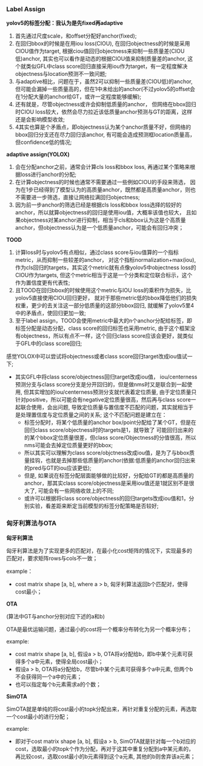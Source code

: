 ### Label Assign

**yolov5的标签分配：我认为是先fixed再adaptive**
1. 首先通过尺度scale，和offset分配好anchor(fixed);
2. 在回归bbox的时候是在用iou loss(CIOU), 在回归objectness的时候是采用CIOU值作为target,
	根据ciou值回归objectness来抑制一些质量差(CIOU低)anchor, 其实也可以看作是动态的根据CIOU值来抑制质量差的anchor,
	这个就类似GFL中class score回归直接采用iou作为target，有一定程度解决objectness与location预测不一致问题;
3. 与adaptive相比，问题在于，虽然2可以抑制一些质量差(CIOU低)的anchor, 
	但可能会漏掉一些质量高的，但在1中未给出的anchor(不过yolov5的offset会在1分配大量的anchor给GT，或许一定程度能够缓解);
4. 还有就是，尽管objectness或许会抑制低质量的anchor，
	但网络在bbox回归时CIOU loss较大，依然会尽力拉近该低质量anchor预测与GT的距离，这样还是会影响模型收敛;
5. 4其实也算是个矛盾点，即objectness认为某个anchor质量不好，但网络的bbox回归分支还在尽力回归该anchor,
	有可能会造成预测框location质量高，但confidence低的情况;


**adaptive assign(YOLOX)**
1. 会在分配anchor之前，通常会计算cls loss和bbox loss, 再通过某个策略来根据loss进行anchor的分配;
2. 在计算objectness的时候也通常不需要通过一些例如CIOU的手段来筛选，
	因为在1步已经得到了模型认为的高质量anchor，既然都是高质量anchor，则也不需要进一步筛选，直接让网络拉满回归objectness;
3. 因为前一步anchor的筛选已经是根据cls loss和bbox loss选择的较好的anchor，所以就算objectness的回归是使用iou值，大概率该值也较大，
	且如果objectness对某anchor进行抑制，相当于cls和bbox认为这是个高质量anchor，但objectness认为是一个低质量anchor，可能会有回归冲突；


**TOOD** 
1. 计算loss时与yolov5有点相似，通过class score与iou值算的一个指标metric，从而抑制一些较差的anchor，
	对这个指标normalization+max(iou), 作为cls回归的targets，其实这个metric就有点像yolov5中objectness loss的CIOU作为targets,
	但这个metric相当于这是一个分类和定位联合标示，这个作为置信度更有代表性;
2. 且TOOD在回归bbox的时候使用这个metric与IOU loss的乘积作为损失，比yolov5直接使用CIOU回归更好，
	就对于那些metric低的bbox降低他们的损失权重，更少的去关注这一部分低质量的这部分bbox回归,
	就缓解了yolov5里4中的矛盾点，使回归更加一致;
3. 至于label assign，TOOD会使用metric中最大的n个anchor分配给标签，即标签分配是动态分配，class score的回归标签也采用metric,
	由于这个框架没有objectness，所以有点不一样，这个回归class score应该会更好，就类似于GFL中的class score回归;


感觉YOLOX中可以尝试将objectness或者class score回归target改成iou值试一下;

- 其实GFL中将class score/objectness回归target改成iou值，
	iou/centerness预测分支与class score分支是分开回归的，但是做nms时又是联合到一起使用, 但其实增加的iou/centerness预测分支就代表着定位质量,
	由于定位质量只针对positive，所以可能会有negative定位质量很高，然后再与class score一起联合使用，会出问题,
	导致定位质量与置信度不匹配的问题，其实就相当于是处理置信度与定位质量之间的关系;
	这个不匹配问题是建立在：
	- 标签分配时，将某个低质量的anchor box/point分配给了某个GT，但是在回归class score/objectness时的targets是1，就导致了
		可能回归出来的的某个bbox定位质量很差，但class score/Objectness的分值很高，所以nms可能会去掉定位质量更好的bbox;
	- 所以其实可以理解为class score/objctness改成iou值，是为了与bbox质量挂钩，也就是去掉那些低质量的anchor(依据:低质量的anchor回归出来的pred与GT的iou应该更低);
	- 但是, 如果说在标签分配层面能够做的比较好，分配给GT的都是高质量的anchor，那其实class score/objectness是采用iou值还是1就区别不是很大了,
		可能会有一些网络收敛上的不同;
	- 或许可以根据将class score/objectness的回归targets改成iou值和1，分别实验，看差距来断定当前模型的标签分配策略是否较好;



### 匈牙利算法与OTA

**匈牙利算法** 

匈牙利算法是为了实现更多的匹配对，在最小化cost矩阵的情况下，实现最多的匹配对，要求矩阵rows与cols不一致；

example：
- cost matrix shape [a, b], where a > b, 匈牙利算法返回b个匹配对，使得cost最小；

**OTA** 

(算法中GT与anchor分别对应下述的a和b)

OTA是最优运输问题，通过最小的cost将一个概率分布转化为另一个概率分布；

example:
- cost matrix shape [a, b], 假设a > b, OTA将a分配给b，即b中某个元素可获得多个a中元素，使得全局cost最小；
- 假设a > b, OTA将a分配给b，尽管b中某个元素可获得多个a中元素, 但两个b不会获得同一个a中的元素；
- 也可以指定每个b元素需求a的个数；


**SimOTA**

SimOTA就是单纯的将cost最小的topk分配出来，再针对重复分配的元素，再选取一个cost最小的进行分配；

example:
- 即对于cost matrix shape [a, b], 假设a > b, SimOTA就是针对每一个b对应的cost，选取最小的topk个作为分配，再对于这其中重复分配到a中某元素的，再比较cost，选取cost最小的b元素得到这个a元素, 其他的b则舍弃该a元素；
